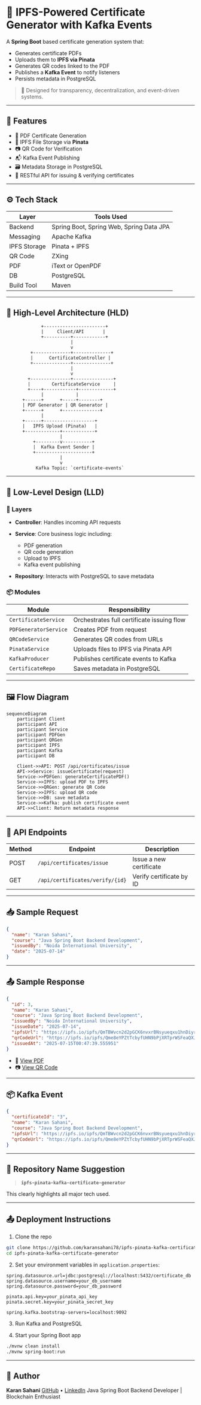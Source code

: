
# 🔐 IPFS-Powered Certificate Generator with Kafka Events

A **Spring Boot** based certificate generation system that:

* Generates certificate PDFs  
* Uploads them to **IPFS via Pinata**  
* Generates QR codes linked to the PDF  
* Publishes a **Kafka Event** to notify listeners  
* Persists metadata in PostgreSQL  

> 🎯 Designed for transparency, decentralization, and event-driven systems.

---

## 🚀 Features

* 📄 PDF Certificate Generation  
* 🔗 IPFS File Storage via **Pinata**  
* 📷 QR Code for Verification  
* 📬 Kafka Event Publishing  
* 🗃 Metadata Storage in PostgreSQL  
* 📡 RESTful API for issuing & verifying certificates  

---

## ⚙️ Tech Stack

| Layer        | Tools Used                               |
| ------------ | ---------------------------------------- |
| Backend      | Spring Boot, Spring Web, Spring Data JPA |
| Messaging    | Apache Kafka                             |
| IPFS Storage | Pinata + IPFS                            |
| QR Code      | ZXing                                    |
| PDF          | iText or OpenPDF                         |
| DB           | PostgreSQL                               |
| Build Tool   | Maven                                    |

---

## 🧩 High-Level Architecture (HLD)

```plaintext
             +-----------------------+
             |     Client/API       |
             +----------+------------+
                        |
                        v
         +--------------+--------------+
         |      CertificateController |
         +--------------+--------------+
                        |
                        v
        +---------------+---------------+
        |        CertificateService     |
        +----+------------+-------------+
             |            |        
      +------+      +-----+--------+      
      | PDF Generator | QR Generator |
      +------+      +--------------+      
             |              
      +------+-------------------+             
      |   IPFS Upload (Pinata)   |            
      +-------------+------------+         
                    |                     
          +---------v-----------+        
          |  Kafka Event Sender |        
          +---------------------+         
                    |
                    v
           Kafka Topic: `certificate-events`
````

---

## 🧬 Low-Level Design (LLD)

### 📁 Layers

* **Controller**: Handles incoming API requests
* **Service**: Core business logic including:

  * PDF generation
  * QR code generation
  * Upload to IPFS
  * Kafka event publishing
* **Repository**: Interacts with PostgreSQL to save metadata

### 📦 Modules

| Module                | Responsibility                             |
| --------------------- | ------------------------------------------ |
| `CertificateService`  | Orchestrates full certificate issuing flow |
| `PDFGeneratorService` | Creates PDF from request                   |
| `QRCodeService`       | Generates QR codes from URLs               |
| `PinataService`       | Uploads files to IPFS via Pinata API       |
| `KafkaProducer`       | Publishes certificate events to Kafka      |
| `CertificateRepo`     | Saves metadata in PostgreSQL               |

---

## 🖼️ Flow Diagram

```mermaid
sequenceDiagram
    participant Client
    participant API
    participant Service
    participant PDFGen
    participant QRGen
    participant IPFS
    participant Kafka
    participant DB

    Client->>API: POST /api/certificates/issue
    API->>Service: issueCertificate(request)
    Service->>PDFGen: generateCertificatePDF()
    Service->>IPFS: upload PDF to IPFS
    Service->>QRGen: generate QR Code
    Service->>IPFS: upload QR code
    Service->>DB: save metadata
    Service->>Kafka: publish certificate event
    API->>Client: Return metadata response
```

---

## 🔧 API Endpoints

| Method | Endpoint                        | Description              |
| ------ | ------------------------------- | ------------------------ |
| POST   | `/api/certificates/issue`       | Issue a new certificate  |
| GET    | `/api/certificates/verify/{id}` | Verify certificate by ID |

---

## 📥 Sample Request

```json
{
  "name": "Karan Sahani",
  "course": "Java Spring Boot Backend Development",
  "issuedBy": "Noida International University",
  "date": "2025-07-14"
}
```

---

## 📤 Sample Response

```json
{
  "id": 3,
  "name": "Karan Sahani",
  "course": "Java Spring Boot Backend Development",
  "issuedBy": "Noida International University",
  "issueDate": "2025-07-14",
  "ipfsUrl": "https://ipfs.io/ipfs/QmTBWvcn2d2pGCK6nvxrBNsyueqxu1hnDiyrYaXvtTdj1N",
  "qrCodeUrl": "https://ipfs.io/ipfs/Qme8eYPZtTcbyfUHN9bPjXRTprWSFeaQXJq3JBm8Kbjpow",
  "issuedAt": "2025-07-15T00:47:39.555951"
}
```

* 📄 [View PDF](https://ipfs.io/ipfs/QmTBWvcn2d2pGCK6nvxrBNsyueqxu1hnDiyrYaXvtTdj1N)
* 📷 [View QR Code](https://ipfs.io/ipfs/Qme8eYPZtTcbyfUHN9bPjXRTprWSFeaQXJq3JBm8Kbjpow)

---

## 📦 Kafka Event

```json
{
  "certificateId": "3",
  "name": "Karan Sahani",
  "course": "Java Spring Boot Backend Development",
  "ipfsUrl": "https://ipfs.io/ipfs/QmTBWvcn2d2pGCK6nvxrBNsyueqxu1hnDiyrYaXvtTdj1N",
  "qrCodeUrl": "https://ipfs.io/ipfs/Qme8eYPZtTcbyfUHN9bPjXRTprWSFeaQXJq3JBm8Kbjpow"
}
```

---

## 📁 Repository Name Suggestion

> **`ipfs-pinata-kafka-certificate-generator`**

This clearly highlights all major tech used.

---

## 📤 Deployment Instructions

1. Clone the repo

```bash
git clone https://github.com/karansahani78/ipfs-pinata-kafka-certificate-generator.git
cd ipfs-pinata-kafka-certificate-generator
```

2. Set your environment variables in `application.properties`:

```properties
spring.datasource.url=jdbc:postgresql://localhost:5432/certificate_db
spring.datasource.username=your_db_username
spring.datasource.password=your_db_password

pinata.api.key=your_pinata_api_key
pinata.secret.key=your_pinata_secret_key

spring.kafka.bootstrap-servers=localhost:9092
```

3. Run Kafka and PostgreSQL

4. Start your Spring Boot app

```bash
./mvnw clean install
./mvnw spring-boot:run
```

---

## 🧠 Author

**Karan Sahani**
[GitHub](https://github.com/karansahani78) • [LinkedIn](https://www.linkedin.com/in/karan-sahani-70a0ba2b1/)
Java Spring Boot Backend Developer | Blockchain Enthusiast
